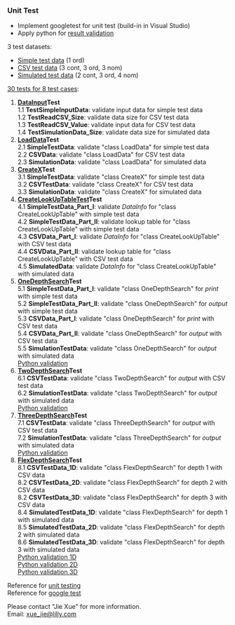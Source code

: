 ### Unit Test
* Implement googletest for unit test (build-in in Visual Studio)
* Apply python for [result validation](https://github.com/JieXue328/ITR-Develop/tree/master/Version%202.0/Python%20Verification)

3 test datasets:  
* [Simple test data](https://github.com/JieXue328/ITR-Develop/blob/master/Version%202.0/Python%20Verification/TestBuildInSimpleData.csv) (1 ord)
* [CSV test data](https://github.com/JieXue328/ITR-Develop/blob/master/Version%202.0/Python%20Verification/TestSample_100_XTable.csv) (3 cont, 3 ord, 3 nom)
* [Simulated test data](https://github.com/JieXue328/ITR-Develop/blob/master/Version%202.0/Test/CreateSimulationData.h) (2 cont, 3 ord, 4 nom)
 
[30 tests for 8 test cases](https://github.com/JieXue328/ITR-Develop/blob/master/Version%202.0/Test/test.cpp):       
1. [**DataInput**](https://github.com/JieXue328/ITR-Develop/blob/master/Version%202.0/Test/LoadData.h)**Test**       
  1.1 **TestSimpleInputData**: validate input data for simple test data      
  1.2 **TestReadCSV_Size**: validate data size for CSV test data     
  1.3 **TestReadCSV_Value**: validate input data for CSV test data     
  1.4 **TestSimulationData_Size**: validate data size for simulated data   
2. [**LoadData**](https://github.com/JieXue328/ITR-Develop/blob/master/Version%202.0/Test/LoadData.h)**Test**      
  2.1 **SimpleTestData**:  validate "class LoadData" for simple test data    
  2.2 **CSVData**:  validate "class LoadData" for CSV test data     
  2.3 **SimulationData**:  validate "class LoadData" for simulated data     
3. [**CreateX**](https://github.com/JieXue328/ITR-Develop/blob/master/Version%202.0/Test/CreateX.h)**Test**                   
  3.1 **SimpleTestData**: validate "class CreateX" for simple test data     
  3.2 **CSVTestData**: validate "class CreateX" for CSV test data     
  3.3 **SimulationData**: validate "class CreateX" for simulated data    
4. [**CreateLookUpTableTest**](https://github.com/JieXue328/ITR-Develop/blob/master/Version%202.0/Test/CreateLookUpTable.h)**Test**      
  4.1 **SimpleTestData_Part_I**: validate _DataInfo_ for "class CreateLookUpTable" with simple test data     
  4.2 **SimpleTestData_Part_II**: validate lookup table for "class CreateLookUpTable" with simple test data    
  4.3 **CSVData_Part_I**: validate _DataInfo_ for "class CreateLookUpTable" with CSV test data    
  4.4 **CSVData_Part_II**: validate lookup table for "class CreateLookUpTable" with CSV test data    
  4.5 **SimulatedData**: validate _DataInfo_ for "class CreateLookUpTable" with simulated data    
5. [**OneDepthSearch**](https://github.com/JieXue328/ITR-Develop/blob/master/Version%202.0/Test/OneDepthSearch.h)**Test**          
  5.1 **SimpleTestData_Part_I**: validate "class OneDepthSearch" for _print_ with simple test data     
  5.2 **SimpleTestData_Part_II**:  validate "class OneDepthSearch" for _output_ with simple test data    
  5.3 **CSVData_Part_I**: validate "class OneDepthSearch" for _print_ with CSV test data    
  5.4 **CSVData_Part_II**: validate "class OneDepthSearch" for _output_ with CSV test data    
  5.5 **SimulationTestData**:  validate "class OneDepthSearch" for _output_ with simulated data  
  [Python validation](https://github.com/JieXue328/ITR-Develop/blob/master/Version%202.0/Python%20Verification/OneDepthSearch.ipynb)          
6. [**TwoDepthSearch**](https://github.com/JieXue328/ITR-Develop/blob/master/Version%202.0/Test/TwoDepthSearch.h)**Test**      
  6.1 **CSVTestData**: validate "class TwoDepthSearch" for _output_ with CSV test data    
  6.2 **SimulationTestData**: validate "class TwoDepthSearch" for _output_ with simulated data  
  [Python validation](https://github.com/JieXue328/ITR-Develop/blob/master/Version%202.0/Python%20Verification/TwoDepthSearch.ipynb)       
7. [**ThreeDepthSearch**](https://github.com/JieXue328/ITR-Develop/blob/master/Version%202.0/Test/ThreeDepthSearch.h)**Test**         
  7.1 **CSVTestData**: validate "class ThreeDepthSearch" for _output_ with CSV test data    
  7.2 **SimulationTestData**: validate "class ThreeDepthSearch" for _output_ with simulated data   
  [Python validation](https://github.com/JieXue328/ITR-Develop/blob/master/Version%202.0/Python%20Verification/ThreeDepthSearch.ipynb)     
8. [**FlexDepthSearch**](https://github.com/JieXue328/ITR-Develop/blob/master/Version%202.0/Test/FlexDepthSearch.h)**Test**        
  8.1 **CSVTestData_1D**: validate "class FlexDepthSearch" for depth 1 with CSV data   
  8.2 **CSVTestData_2D**: validate "class FlexDepthSearch" for depth 2 with CSV data   
  8.2 **CSVTestData_3D**: validate "class FlexDepthSearch" for depth 3 with CSV data     
  8.4 **SimulatedTestData_1D**: validate "class FlexDepthSearch" for depth 1 with simulated data   
  8.5 **SimulatedTestData_2D**: validate "class FlexDepthSearch" for depth 2 with simulated data     
  8.6 **SimulatedTestData_3D**: validate "class FlexDepthSearch" for depth 3 with simulated data   
  [Python validation 1D](https://github.com/JieXue328/ITR-Develop/blob/master/Version%202.0/Python%20Verification/FlexSearch_1D.ipynb)    
  [Python validation 2D](https://github.com/JieXue328/ITR-Develop/blob/master/Version%202.0/Python%20Verification/FlexSearch_2D.ipynb)    
  [Python validation 3D](https://github.com/JieXue328/ITR-Develop/blob/master/Version%202.0/Python%20Verification/FlexSearch_3D.ipynb)     
  
  
Reference for [unit testing](https://github.com/google/googletest)    
Reference for [google test](https://en.wikipedia.org/wiki/Unit_testing)

Please contact "Jie Xue" for more information.   
Email: <xue_jie@lilly.com>
